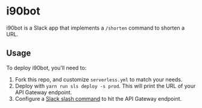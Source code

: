 # i90bot

i90bot is a Slack app that implements a `/shorten` command to shorten a URL.

## Usage

To deploy i90bot, you'll need to:

1. Fork this repo, and customize `serverless.yml` to match your needs.
2. Deploy with `yarn run sls deploy -s prod`. This will print the URL of your API Gateway endpoint.
3. Configure a [Slack slash command](https://api.slack.com/interactivity/slash-commands) to hit the API Gateway endpoint.

